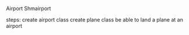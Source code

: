 Airport Shmairport

steps:
create airport class
create plane class
be able to land a plane at an airport

